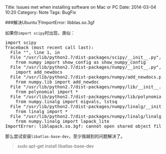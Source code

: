 Title: Issues met when installing software on Mac or PC
Date: 2014-03-04 10:20
Category: Note
Tags: BugFix

###解决Ubuntu下ImportError: libblas.so.3gf

如果你<code>import scipy</code>时出现，类似：
<pre>
import scipy
Traceback (most recent call last):
  File "<stdin>", line 1, in <module>
  File "/usr/lib/python2.7/dist-packages/scipy/__init__.py", line 78, in <module>
    from numpy import show_config as show_numpy_config
  File "/usr/lib/python2.7/dist-packages/numpy/__init__.py", line 137, in <module>
    import add_newdocs
  File "/usr/lib/python2.7/dist-packages/numpy/add_newdocs.py", line 9, in <module>
    from numpy.lib import add_newdoc
  File "/usr/lib/python2.7/dist-packages/numpy/lib/__init__.py", line 13, in <module>
    from polynomial import *
  File "/usr/lib/python2.7/dist-packages/numpy/lib/polynomial.py", line 17, in <module>
    from numpy.linalg import eigvals, lstsq
  File "/usr/lib/python2.7/dist-packages/numpy/linalg/__init__.py", line 48, in <module>
    from linalg import *
  File "/usr/lib/python2.7/dist-packages/numpy/linalg/linalg.py", line 23, in <module>
    from numpy.linalg import lapack_lite
ImportError: liblapack.so.3gf: cannot open shared object file: No such file or directory
</pre>

那么尝试安装<code>libatlas-base-dev</code>，至少我越到的问题解决了。

>sudo apt-get install libatlas-base-dev

